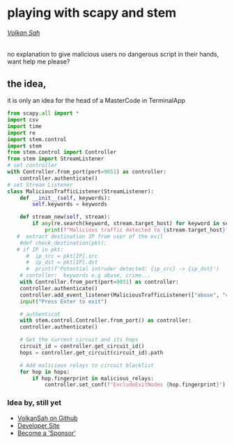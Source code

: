 # playing with scapy and stem
###### [Volkan Sah](https://github.com/volkansah) 
no explanation to give malicious users no dangerous script in their hands, want help me please?
## the idea, 
it is only an idea for the head of a MasterCode in TerminalApp 
```python
from scapy.all import *
import csv
import time
import re
import stem.control
import stem
from stem.control import Controller
from stem import StreamListener
# set controller
with Controller.from_port(port=9051) as controller:
    controller.authenticate()
# set Stream Listener
class MaliciousTrafficListener(StreamListener):
    def __init__(self, keywords):
        self.keywords = keywords

    def stream_new(self, stream):
        if any(re.search(keyword, stream.target_host) for keyword in self.keywords):
            print(f"Malicious traffic detected to {stream.target_host}")
   #  extract destination IP from user of the evil 
    #def check_destination(pkt):
   # if IP in pkt:
      #  ip_src = pkt[IP].src
      #  ip_dst = pkt[IP].dst
      #  print(f'Potential intruder detected: {ip_src} -> {ip_dst}')
    # contoller:  keywords e.g abuse, crime...
    with Controller.from_port(port=9051) as controller:
    controller.authenticate()
    controller.add_event_listener(MaliciousTrafficListener(["abuse", "crime"]))
    input("Press Enter to exit")

    # authenticat
    with stem.control.Controller.from_port() as controller:
    controller.authenticate()

    # Get the current circuit and its hops
    circuit_id = controller.get_circuit_id()
    hops = controller.get_circuit(circuit_id).path

    # Add malicious relays to circuit blacklist
    for hop in hops:
        if hop.fingerprint in malicious_relays:
            controller.set_conf(f"ExcludeExitNodes {hop.fingerprint}")
```
### Idea by, still yet
- [VolkanSah on Github](https://github.com/volkansah)
- [Developer Site](https://volkansah.github.io)
- [Become a 'Sponsor'](https://github.com/sponsors/volkansah)
